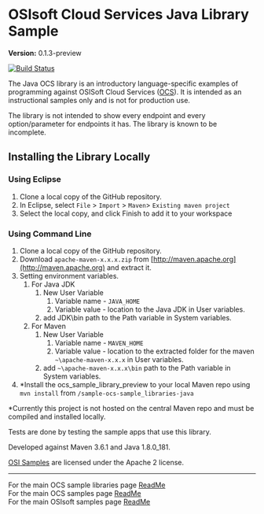 # OSIsoft Cloud Services Java Library Sample

**Version:** 0.1.3-preview

[![Build Status](https://dev.azure.com/osieng/engineering/_apis/build/status/product-readiness/OCS/osisoft.sample-ocs-sample_libraries-java?repoName=osisoft%2Fsample-ocs-sample_libraries-java&branchName=main)](https://dev.azure.com/osieng/engineering/_build/latest?definitionId=2621&repoName=osisoft%2Fsample-ocs-sample_libraries-java&branchName=main)

The Java OCS library is an introductory language-specific examples of programming against OSISoft Cloud Services ([OCS](https://www.osisoft.com/Solutions/OSIsoft-Cloud-Services/)). It is intended as an instructional samples only and is not for production use.

The library is not intended to show every endpoint and every option/parameter for endpoints it has. The library is known to be incomplete.

## Installing the Library Locally

### Using Eclipse

1. Clone a local copy of the GitHub repository.
1. In Eclipse, select `File` > `Import` > `Maven`> `Existing maven project`
1. Select the local copy, and click Finish to add it to your workspace

### Using Command Line

1. Clone a local copy of the GitHub repository.
1. Download `apache-maven-x.x.x.zip` from [http://maven.apache.org](http://maven.apache.org) and extract it.
1. Setting environment variables.
   1. For Java JDK
      1. New User Variable
         1. Variable name - `JAVA_HOME`
         1. Variable value - location to the Java JDK in User variables.
      1. add JDK\bin path to the Path variable in System variables.
   1. For Maven
      1. New User Variable
         1. Variable name - `MAVEN_HOME`
         1. Variable value - location to the extracted folder for the maven `~\apache-maven-x.x.x` in User variables.
      1. add `~\apache-maven-x.x.x\bin` path to the Path variable in System variables.
1. \*Install the ocs_sample_library_preview to your local Maven repo using `mvn install` from `/sample-ocs-sample_libraries-java`

\*Currently this project is not hosted on the central Maven repo and must be compiled and installed locally.

Tests are done by testing the sample apps that use this library.

Developed against Maven 3.6.1 and Java 1.8.0_181.

[OSI Samples](https://github.com/osisoft/OSI-samples) are licensed under the Apache 2 license.

---

For the main OCS sample libraries page [ReadMe](https://github.com/osisoft/OSI-Samples-OCS/blob/main/docs/SAMPLE_LIBRARIES_README.md)  
For the main OCS samples page [ReadMe](https://github.com/osisoft/OSI-Samples-OCS)  
For the main OSIsoft samples page [ReadMe](https://github.com/osisoft/OSI-Samples)
